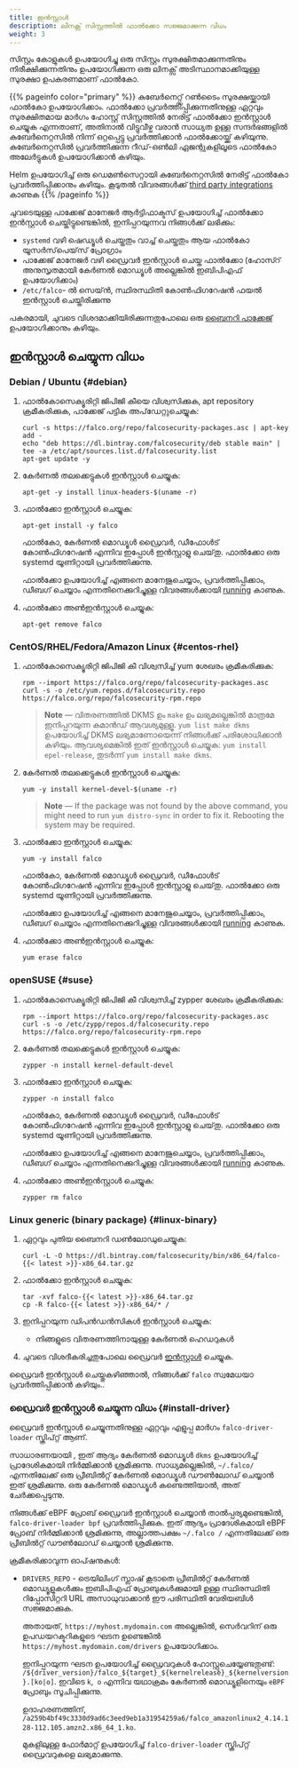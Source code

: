 ```yaml
---
title: ഇൻസ്റ്റാൾ
description: ലിനക്സ് സിസ്റ്റത്തിൽ ഫാൽക്കോ സജ്ജമാക്കുന്ന വിധം
weight: 3
---
```


സിസ്റ്റം കോളുകൾ ഉപയോഗിച്ചു ഒരു സിസ്റ്റം സുരക്ഷിതമാക്കുന്നതിനും നിരീക്ഷിക്കുന്നതിനും ഉപയോഗിക്കുന്ന ഒരു ലിനക്സ് അടിസ്ഥാനമാക്കിയുള്ള സുരക്ഷാ ഉപകരണമാണ് ഫാൽകോ.

{{% pageinfo color="primary" %}}
കുബേർനെറ്റ്സ് റൺടൈം സുരക്ഷയ്ക്കായി ഫാൽകോ ഉപയോഗിക്കാം.
ഫാൽക്കോ പ്രവർത്തിപ്പിക്കുന്നതിനുള്ള ഏറ്റവും സുരക്ഷിതമായ മാർഗം ഹോസ്റ്റ് സിസ്റ്റത്തിൽ നേരിട്ട് ഫാൽക്കോ ഇൻസ്റ്റാൾ ചെയ്യുക എന്നതാണ്, അതിനാൽ വിട്ടുവീഴ്ച വരാൻ സാധ്യത ഉള്ള സന്ദർഭങ്ങളിൽ കുബേർനെറ്റസിൽ നിന്ന് ഒറ്റപ്പെട്ടു പ്രവർത്തിക്കാൻ ഫാൽക്കോയ്ക്ക് കഴിയുന്നു.
കുബേർനെറ്റസിൽ പ്രവർത്തിക്കുന്ന റീഡ്-ഒൺലി ഏജന്റുകളിലൂടെ ഫാൽകോ അലേർട്ടുകൾ ഉപയോഗിക്കാൻ കഴിയും.


Helm  ഉപയോഗിച്ച് ഒരു ഡെമൺസെറ്റായി കുബേർനെറ്റസിൽ നേരിട്ട് ഫാൽകോ പ്രവർത്തിപ്പിക്കാനും കഴിയും. കൂടുതൽ വിവരങ്ങൾക്ക് [third party integrations](../third-party) കാണുക {{% /pageinfo %}}


ചുവടെയുള്ള പാക്കേജ് മാനേജർ ആർട്ടിഫാക്ടസ് ഉപയോഗിച്ച് ഫാൽക്കോ ഇൻസ്റ്റാൾ ചെയ്തിട്ടുണ്ടെങ്കിൽ, ഇനിപ്പറയുന്നവ നിങ്ങൾക്ക് ലഭിക്കും:

 - `systemd` വഴി ഷെഡ്യൂൾ ചെയ്തതും വാച്ച് ചെയ്തതും ആയ ഫാൽകോ യൂസർസ്‌പെയ്‌സ് പ്രോഗ്രാം
 - പാക്കേജ് മാനേജർ വഴി ഡ്രൈവർ ഇൻസ്റ്റാൾ ചെയ്ത ഫാൽക്കോ (ഹോസ്റ് അനുസൃതമായി കേർണൽ മൊഡ്യൂൾ അല്ലെങ്കിൽ ഇബിപിഎഫ് ഉപയോഗിക്കാം)
 - `/etc/falco`- ൽ സെയ്ൻ, സ്ഥിരസ്ഥിതി കോൺഫിഗറേഷൻ ഫയൽ ഇൻസ്റ്റാൾ ചെയ്തിരിക്കുന്നു

പകരമായി, ചുവടെ വിശദമാക്കിയിരിക്കുന്നതുപോലെ ഒരു [ബൈനറി പാക്കേജ്](#linux-binary) ഉപയോഗിക്കാനും കഴിയും.

## ഇൻസ്റ്റാൾ ചെയ്യുന്ന വിധം

### Debian / Ubuntu {#debian}

1. ഫാൽകോസെക്യൂരിറ്റി ജിപിജി കീയെ വിശ്വസിക്കുക, apt repository ക്രമീകരിക്കുക, പാക്കേജ് പട്ടിക അപ്‌ഡേറ്റുചെയ്യുക:

    ```shell
    curl -s https://falco.org/repo/falcosecurity-packages.asc | apt-key add -
    echo "deb https://dl.bintray.com/falcosecurity/deb stable main" | tee -a /etc/apt/sources.list.d/falcosecurity.list
    apt-get update -y
    ```

2. കേർണൽ തലക്കെട്ടുകൾ ഇൻസ്റ്റാൾ ചെയ്യുക:

    ```shell
    apt-get -y install linux-headers-$(uname -r)
    ```

3. ഫാൽക്കോ ഇൻസ്റ്റാൾ ചെയ്യുക:

    ```shell
    apt-get install -y falco
    ```

    ഫാൽകോ, കേർണൽ മൊഡ്യൂൾ ഡ്രൈവർ, ഡീഫോൾട്  കോൺഫിഗറേഷൻ എന്നിവ ഇപ്പോൾ ഇൻസ്റ്റാളു ചെയ്‌തു.
    ഫാൽക്കോ ഒരു systemd  യൂണിറ്റായി പ്രവർത്തിക്കുന്നു.

    ഫാൽക്കോ ഉപയോഗിച്ച് എങ്ങനെ മാനേജുചെയ്യാം, പ്രവർത്തിപ്പിക്കാം, ഡീബഗ് ചെയ്യാം എന്നതിനെക്കുറിച്ചുള്ള വിവരങ്ങൾക്കായി [running](../running) കാണുക.

4. ഫാൽക്കോ അൺഇൻസ്റ്റാൾ ചെയ്യുക:

    ```shell
    apt-get remove falco
    ```

### CentOS/RHEL/Fedora/Amazon Linux {#centos-rhel}

1. ഫാൽകോസെക്യൂരിറ്റി ജിപിജി കീ വിശ്വസിച്ച് yum ശേഖരം ക്രമീകരിക്കുക:

    ```shell
    rpm --import https://falco.org/repo/falcosecurity-packages.asc
    curl -s -o /etc/yum.repos.d/falcosecurity.repo https://falco.org/repo/falcosecurity-rpm.repo
    ```

    > **Note** — വിതരണത്തിൽ  DKMS ഉം `make` ഉം ലഭ്യമല്ലെങ്കിൽ മാത്രമേ ഇനിപ്പറയുന്ന കമാൻഡ് ആവശ്യമുള്ളൂ. `yum list make dkms` ഉപയോഗിച്ച് DKMS ലഭ്യമാണോയെന്ന് നിങ്ങൾക്ക് പരിശോധിക്കാൻ കഴിയും. ആവശ്യമെങ്കിൽ ഇത് ഇൻസ്റ്റാൾ ചെയ്യുക: `yum install epel-release`, തുടർന്ന് `yum install make dkms`.

2. കേർണൽ തലക്കെട്ടുകൾ ഇൻസ്റ്റാൾ ചെയ്യുക:

    ```shell
    yum -y install kernel-devel-$(uname -r)
    ```

    > **Note** — If the package was not found by the above command, you might need to run `yum distro-sync` in order to fix it. Rebooting the system may be required.

3. ഫാൽക്കോ ഇൻസ്റ്റാൾ ചെയ്യുക:

    ```shell
    yum -y install falco
    ```
    ഫാൽകോ, കേർണൽ മൊഡ്യൂൾ ഡ്രൈവർ, ഡീഫോൾട്  കോൺഫിഗറേഷൻ എന്നിവ ഇപ്പോൾ ഇൻസ്റ്റാളു ചെയ്‌തു.
    ഫാൽക്കോ ഒരു systemd  യൂണിറ്റായി പ്രവർത്തിക്കുന്നു.

    ഫാൽക്കോ ഉപയോഗിച്ച് എങ്ങനെ മാനേജുചെയ്യാം, പ്രവർത്തിപ്പിക്കാം, ഡീബഗ് ചെയ്യാം എന്നതിനെക്കുറിച്ചുള്ള വിവരങ്ങൾക്കായി [running](../running) കാണുക.


4. ഫാൽക്കോ അൺഇൻസ്റ്റാൾ ചെയ്യുക:

    ```shell
    yum erase falco
    ```

### openSUSE {#suse}

1. ഫാൽകോസെക്യൂരിറ്റി ജിപിജി കീ വിശ്വസിച്ച് zypper  ശേഖരം ക്രമീകരിക്കുക:

    ```shell
    rpm --import https://falco.org/repo/falcosecurity-packages.asc
    curl -s -o /etc/zypp/repos.d/falcosecurity.repo https://falco.org/repo/falcosecurity-rpm.repo
    ```

2. കേർണൽ തലക്കെട്ടുകൾ ഇൻസ്റ്റാൾ ചെയ്യുക:

    ```shell
    zypper -n install kernel-default-devel
    ```

3. ഫാൽക്കോ ഇൻസ്റ്റാൾ ചെയ്യുക:

    ```shell
    zypper -n install falco
    ```
    ഫാൽകോ, കേർണൽ മൊഡ്യൂൾ ഡ്രൈവർ, ഡീഫോൾട്  കോൺഫിഗറേഷൻ എന്നിവ ഇപ്പോൾ ഇൻസ്റ്റാളു ചെയ്‌തു.
    ഫാൽക്കോ ഒരു systemd  യൂണിറ്റായി പ്രവർത്തിക്കുന്നു.

    ഫാൽക്കോ ഉപയോഗിച്ച് എങ്ങനെ മാനേജുചെയ്യാം, പ്രവർത്തിപ്പിക്കാം, ഡീബഗ് ചെയ്യാം എന്നതിനെക്കുറിച്ചുള്ള വിവരങ്ങൾക്കായി [running](../running) കാണുക.


4. ഫാൽക്കോ അൺഇൻസ്റ്റാൾ ചെയ്യുക:

    ```shell
    zypper rm falco
    ```

### Linux generic (binary package) {#linux-binary}

1. ഏറ്റവും പുതിയ ബൈനറി ഡൺ‌ലോഡുചെയ്യുക:

    ```shell
    curl -L -O https://dl.bintray.com/falcosecurity/bin/x86_64/falco-{{< latest >}}-x86_64.tar.gz
    ```

2. ഫാൽക്കോ ഇൻസ്റ്റാൾ ചെയ്യുക:

    ```shell
    tar -xvf falco-{{< latest >}}-x86_64.tar.gz
    cp -R falco-{{< latest >}}-x86_64/* /
    ```

3. ഇനിപ്പറയുന്ന ഡിപൻഡൻസികൾ ഇൻസ്റ്റാൾ ചെയ്യുക:
    - നിങ്ങളുടെ വിതരണത്തിനായുള്ള കേർണൽ ഹെഡറുകൾ

4. ചുവടെ വിശദീകരിച്ചതുപോലെ ഡ്രൈവർ [ഇൻസ്റ്റാൾ](#install-driver) ചെയ്യുക.

ഡ്രൈവർ ഇൻസ്റ്റാൾ ചെയ്തുകഴിഞ്ഞാൽ, നിങ്ങൾക്ക് `falco` സ്വമേധയാ പ്രവർത്തിപ്പിക്കാൻ കഴിയും..

### ഡ്രൈവർ ഇൻസ്റ്റാൾ ചെയ്യുന്ന വിധം {#install-driver}

ഡ്രൈവർ ഇൻസ്റ്റാൾ ചെയ്യുന്നതിനുള്ള ഏറ്റവും എളുപ്പ മാർഗം `falco-driver-loader` സ്ക്രിപ്റ്റ് ആണ്.

സാധാരണയായി , ഇത് ആദ്യം കേർണൽ മൊഡ്യൂൾ `dkms` ഉപയോഗിച്ച് പ്രാദേശികമായി നിർമ്മിക്കാൻ ശ്രമിക്കുന്നു. സാധ്യമല്ലെങ്കിൽ, `~/.falco/` എന്നതിലേക്ക് ഒരു പ്രീബിൽറ്റ് കേർണൽ മൊഡ്യൂൾ ഡൗൺലോഡ് ചെയ്യാൻ ഇത് ശ്രമിക്കുന്നു. ഒരു കേർണൽ മൊഡ്യൂൾ കണ്ടെത്തിയാൽ, അത് ചേർക്കപ്പെടുന്നു.

നിങ്ങൾക്ക് eBPF പ്രോബ് ഡ്രൈവർ ഇൻസ്റ്റാൾ ചെയ്യാൻ താൽപ്പര്യമുണ്ടെങ്കിൽ, `falco-driver-loader bpf` പ്രവർത്തിപ്പിക്കുക.
ഇത് ആദ്യം പ്രാദേശികമായി eBPF പ്രോബ് നിർമ്മിക്കാൻ ശ്രമിക്കുന്നു, അല്ലാത്തപക്ഷം `~/.falco /` എന്നതിലേക്ക് ഒരു പ്രീബിൽറ്റ് ഡൗൺലോഡ് ചെയ്യാൻ ശ്രമിക്കുന്നു.


ക്രമീകരിക്കാവുന്ന ഓപ്ഷനുകൾ:

- `DRIVERS_REPO` - ട്രെയിലിംഗ് സ്ലാഷ് കൂടാതെ പ്രീബിൽറ്റ് കേർണൽ മൊഡ്യൂളുകൾക്കും ഇബിപിഎഫ് പ്രോബുകൾക്കുമായി ഉള്ള സ്ഥിരസ്ഥിതി റിപ്പോസിറ്ററി URL അസാധുവാക്കാൻ ഈ പരിസ്ഥിതി വേരിയബിൾ സജ്ജമാക്കുക.

    അതായത്, `https://myhost.mydomain.com` അല്ലെങ്കിൽ, സെർവറിന് ഒരു ഉപഡയറക്ടറികളുടെ ഘടന ഉണ്ടെങ്കിൽ `https://myhost.mydomain.com/drivers` ഉപയോഗിക്കാം.

    ഇനിപ്പറയുന്ന ഘടന ഉപയോഗിച്ച് ഡ്രൈവറുകൾ ഹോസ്റ്റുചെയ്യേണ്ടതുണ്ട്:
    `/${driver_version}/falco_${target}_${kernelrelease}_${kernelversion}.[ko|o]`. ഇവിടെ `k`,` o` എന്നിവ യഥാക്രമം കേർണൽ മൊഡ്യൂളിനെയും `eBPF` പ്രോബും  സൂചിപ്പിക്കുന്നു.

    ഉദാഹരണത്തിന്, `/a259b4bf49c3330d9ad6c3eed9eb1a31954259a6/falco_amazonlinux2_4.14.128-112.105.amzn2.x86_64_1.ko`.

    മുകളിലുള്ള ഫോർമാറ്റ് ഉപയോഗിച്ച് `falco-driver-loader` സ്ക്രിപ്റ്റ് ഡ്രൈവറുകളെ ലഭ്യമാക്കുന്നു.
